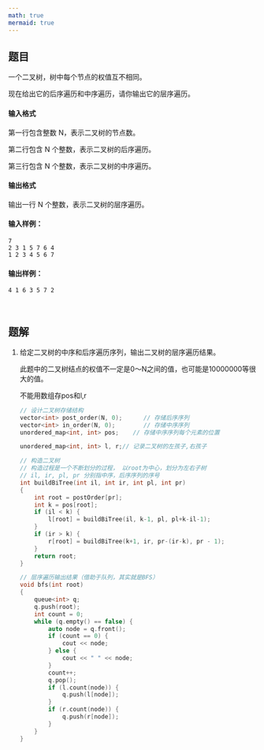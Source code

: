 ```yaml
---
math: true
mermaid: true
---
```



## 题目

一个二叉树，树中每个节点的权值互不相同。

现在给出它的后序遍历和中序遍历，请你输出它的层序遍历。

#### 输入格式

第一行包含整数 N，表示二叉树的节点数。

第二行包含 N 个整数，表示二叉树的后序遍历。

第三行包含 N 个整数，表示二叉树的中序遍历。

#### 输出格式

输出一行 N 个整数，表示二叉树的层序遍历。

#### 输入样例：

```
7
2 3 1 5 7 6 4
1 2 3 4 5 6 7
```

#### 输出样例：

```
4 1 6 3 5 7 2
```

<br>

## 题解

1. 给定二叉树的中序和后序遍历序列，输出二叉树的层序遍历结果。

     此题中的二叉树结点的权值不一定是0～N之间的值，也可能是10000000等很大的值。

     不能用数组存pos和l,r

     ```c++
     // 设计二叉树存储结构
     vector<int> post_order(N, 0);  	// 存储后序序列
     vector<int> in_order(N, 0);    	// 存储中序序列
     unordered_map<int, int> pos;    // 存储中序序列每个元素的位置
     
     unordered_map<int, int> l, r;// 记录二叉树的左孩子,右孩子
     
     // 构造二叉树
     // 构造过程是一个不断划分的过程， 以root为中心，划分为左右子树
     // il, ir, pl, pr 分别指中序，后序序列的序号
     int buildBiTree(int il, int ir, int pl, int pr)
     {
         int root = postOrder[pr];
         int k = pos[root];
         if (il < k) {
             l[root] = buildBiTree(il, k-1, pl, pl+k-il-1);
         }
         if (ir > k) {
             r[root] = buildBiTree(k+1, ir, pr-(ir-k), pr - 1);
         }
         return root;
     }
     
     // 层序遍历输出结果（借助于队列，其实就是BFS）
     void bfs(int root)
     {
         queue<int> q;
         q.push(root);
         int count = 0;
         while (q.empty() == false) {
             auto node = q.front();
             if (count == 0) {
                 cout << node;
             } else {
                 cout << " " << node;
             }
             count++;
             q.pop();
             if (l.count(node)) {
                 q.push(l[node]);
             }
             if (r.count(node)) {
                 q.push(r[node]);
             }
         }
     }
     ```

     

